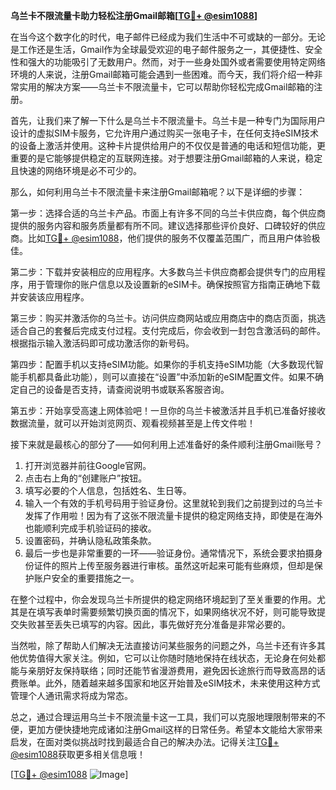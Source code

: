 **乌兰卡不限流量卡助力轻松注册Gmail邮箱[[TG💪+ @esim1088](https://t.me/s/esim1088)]**

在当今这个数字化的时代，电子邮件已经成为我们生活中不可或缺的一部分。无论是工作还是生活，Gmail作为全球最受欢迎的电子邮件服务之一，其便捷性、安全性和强大的功能吸引了无数用户。然而，对于一些身处国外或者需要使用特定网络环境的人来说，注册Gmail邮箱可能会遇到一些困难。而今天，我们将介绍一种非常实用的解决方案——乌兰卡不限流量卡，它可以帮助你轻松完成Gmail邮箱的注册。

首先，让我们来了解一下什么是乌兰卡不限流量卡。乌兰卡是一种专门为国际用户设计的虚拟SIM卡服务，它允许用户通过购买一张电子卡，在任何支持eSIM技术的设备上激活并使用。这种卡片提供给用户的不仅仅是普通的电话和短信功能，更重要的是它能够提供稳定的互联网连接。对于想要注册Gmail邮箱的人来说，稳定且快速的网络环境是必不可少的。

那么，如何利用乌兰卡不限流量卡来注册Gmail邮箱呢？以下是详细的步骤：

第一步：选择合适的乌兰卡产品。市面上有许多不同的乌兰卡供应商，每个供应商提供的服务内容和服务质量都有所不同。建议选择那些评价良好、口碑较好的供应商。比如[TG💪+ @esim1088](https://t.me/s/esim1088)，他们提供的服务不仅覆盖范围广，而且用户体验极佳。

第二步：下载并安装相应的应用程序。大多数乌兰卡供应商都会提供专门的应用程序，用于管理你的账户信息以及设置新的eSIM卡。确保按照官方指南正确地下载并安装该应用程序。

第三步：购买并激活你的乌兰卡。访问供应商网站或应用商店中的商店页面，挑选适合自己的套餐后完成支付过程。支付完成后，你会收到一封包含激活码的邮件。根据指示输入激活码即可成功激活你的新号码。

第四步：配置手机以支持eSIM功能。如果你的手机支持eSIM功能（大多数现代智能手机都具备此功能），则可以直接在“设置”中添加新的eSIM配置文件。如果不确定自己的设备是否支持，请查阅说明书或联系客服咨询。

第五步：开始享受高速上网体验吧！一旦你的乌兰卡被激活并且手机已准备好接收数据流量，就可以开始浏览网页、观看视频甚至是上传文件啦！

接下来就是最核心的部分了——如何利用上述准备好的条件顺利注册Gmail账号？

1. 打开浏览器并前往Google官网。
2. 点击右上角的“创建账户”按钮。
3. 填写必要的个人信息，包括姓名、生日等。
4. 输入一个有效的手机号码用于验证身份。这里就轮到我们之前提到过的乌兰卡发挥了作用啦！因为有了这张不限流量卡提供的稳定网络支持，即使是在海外也能顺利完成手机验证码的接收。
5. 设置密码，并确认隐私政策条款。
6. 最后一步也是非常重要的一环——验证身份。通常情况下，系统会要求拍摄身份证件的照片上传至服务器进行审核。虽然这听起来可能有些麻烦，但却是保护账户安全的重要措施之一。

在整个过程中，你会发现乌兰卡所提供的稳定网络环境起到了至关重要的作用。尤其是在填写表单时需要频繁切换页面的情况下，如果网络状况不好，则可能导致提交失败甚至丢失已填写的内容。因此，事先做好充分准备是非常必要的。

当然啦，除了帮助人们解决无法直接访问某些服务的问题之外，乌兰卡还有许多其他优势值得大家关注。例如，它可以让你随时随地保持在线状态，无论身在何处都能与亲朋好友保持联络；同时还能节省漫游费用，避免因长途旅行而导致高昂的话费账单。此外，随着越来越多国家和地区开始普及eSIM技术，未来使用这种方式管理个人通讯需求将成为常态。

总之，通过合理运用乌兰卡不限流量卡这一工具，我们可以克服地理限制带来的不便，更加方便快捷地完成诸如注册Gmail这样的日常任务。希望本文能给大家带来启发，在面对类似挑战时找到最适合自己的解决办法。记得关注[TG💪+ @esim1088](https://t.me/s/esim1088)获取更多相关信息哦！

[[TG💪+ @esim1088](https://t.me/s/esim1088) ![Image](https://i.postimg.cc/4NQfJmqS/Snipaste-2025-05-13-00-14-12.png)]